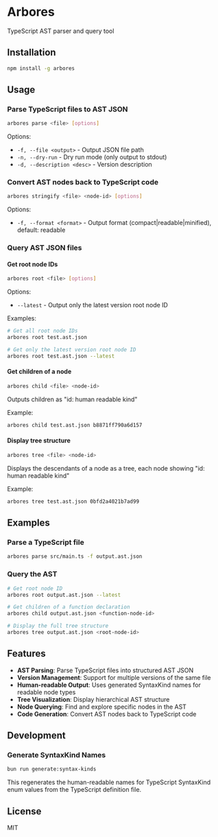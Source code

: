 # Arbores

TypeScript AST parser and query tool

## Installation

```bash
npm install -g arbores
```

## Usage

### Parse TypeScript files to AST JSON

```bash
arbores parse <file> [options]
```

Options:
- `-f, --file <output>` - Output JSON file path
- `-n, --dry-run` - Dry run mode (only output to stdout)
- `-d, --description <desc>` - Version description

### Convert AST nodes back to TypeScript code

```bash
arbores stringify <file> <node-id> [options]
```

Options:
- `-f, --format <format>` - Output format (compact|readable|minified), default: readable

### Query AST JSON files

#### Get root node IDs

```bash
arbores root <file> [options]
```

Options:
- `--latest` - Output only the latest version root node ID

Examples:
```bash
# Get all root node IDs
arbores root test.ast.json

# Get only the latest version root node ID
arbores root test.ast.json --latest
```

#### Get children of a node

```bash
arbores child <file> <node-id>
```

Outputs children as "id: human readable kind"

Example:
```bash
arbores child test.ast.json b8871ff790a6d157
```

#### Display tree structure

```bash
arbores tree <file> <node-id>
```

Displays the descendants of a node as a tree, each node showing "id: human readable kind"

Example:
```bash
arbores tree test.ast.json 0bfd2a4021b7ad99
```

## Examples

### Parse a TypeScript file

```bash
arbores parse src/main.ts -f output.ast.json
```

### Query the AST

```bash
# Get root node ID
arbores root output.ast.json --latest

# Get children of a function declaration
arbores child output.ast.json <function-node-id>

# Display the full tree structure
arbores tree output.ast.json <root-node-id>
```

## Features

- **AST Parsing**: Parse TypeScript files into structured AST JSON
- **Version Management**: Support for multiple versions of the same file
- **Human-readable Output**: Uses generated SyntaxKind names for readable node types
- **Tree Visualization**: Display hierarchical AST structure
- **Node Querying**: Find and explore specific nodes in the AST
- **Code Generation**: Convert AST nodes back to TypeScript code

## Development

### Generate SyntaxKind Names

```bash
bun run generate:syntax-kinds
```

This regenerates the human-readable names for TypeScript SyntaxKind enum values from the TypeScript definition file.

## License

MIT
